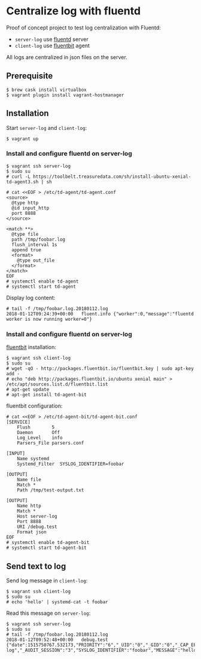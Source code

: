 # Centralize log with fluentd

Proof of concept project to test log centralization with Fluentd:

* `server-log` use [fluentd](https://docs.fluentd.org/v1.0/articles/quickstart) server
* `client-log` use [fluentbit](http://fluentbit.io/documentation/current/) agent

All logs are centralized in json files on the server.

## Prerequisite

```
$ brew cask install virtualbox
$ vagrant plugin install vagrant-hostmanager
```

## Installation

Start `server-log` and `client-log`:

```
$ vagrant up
```

### Install and configure fluentd on server-log

```
$ vagrant ssh server-log
$ sudo su
# curl -L https://toolbelt.treasuredata.com/sh/install-ubuntu-xenial-td-agent3.sh | sh
```

```
# cat <<EOF > /etc/td-agent/td-agent.conf
<source>
  @type http
  @id input_http
  port 8888
</source>

<match **>
  @type file
  path /tmp/foobar.log
  flush_interval 1s
  append true
  <format>
    @type out_file
  </format>
</match>
EOF
# systemctl enable td-agent
# systemctl start td-agent
```

Display log content:

```
# tail -f /tmp/foobar.log.20180112.log
2018-01-12T09:24:39+00:00	fluent.info	{"worker":0,"message":"fluentd worker is now running worker=0"}
```

### Install and configure fluentd on server-log

[fluentbit](http://fluentbit.io/documentation/current/) installation:

```
$ vagrant ssh client-log
$ sudo su
# wget -qO - http://packages.fluentbit.io/fluentbit.key | sudo apt-key add -
# echo "deb http://packages.fluentbit.io/ubuntu xenial main" > /etc/apt/sources.list.d/fluentbit.list
# apt-get update
# apt-get install td-agent-bit
```

fluentbit configuration:

```
# cat <<EOF > /etc/td-agent-bit/td-agent-bit.conf
[SERVICE]
    Flush        5
    Daemon       Off
    Log_Level    info
    Parsers_File parsers.conf

[INPUT]
    Name systemd
    Systemd_Filter  SYSLOG_IDENTIFIER=foobar

[OUTPUT]
    Name file
    Match *
    Path /tmp/test-output.txt

[OUTPUT]
    Name http
    Match *
    Host server-log
    Port 8888
    URI /debug.test
    Format json
EOF
# systemctl enable td-agent-bit
# systemctl start td-agent-bit
```

## Send text to log

Send log message in `client-log`:

```
$ vagrant ssh client-log
$ sudo su
# echo 'hello' | systemd-cat -t foobar
```

Read this message on `server-log`:

```
$ vagrant ssh server-log
$ sudo su
# tail -f /tmp/foobar.log.20180112.log
2018-01-12T09:52:48+00:00	debug.test	{"date":1515750767.532173,"PRIORITY":"6","_UID":"0","_GID":"0","_CAP_EFFECTIVE":"3fffffffff","_SYSTEMD_SLICE":"-.slice","_BOOT_ID":"f4a3b91f81aa40faa2d2fdade88f4ea7","_MACHINE_ID":"73eeabe4d35f4c54af1cd88ffe22e352","_AUDIT_LOGINUID":"1000","_TRANSPORT":"stdout","_SYSTEMD_CGROUP":"/","_HOSTNAME":"client-log","_AUDIT_SESSION":"3","SYSLOG_IDENTIFIER":"foobar","MESSAGE":"hello","_PID":"2582","_COMM":"cat"}
```
